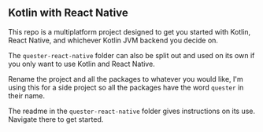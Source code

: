 ## Kotlin with React Native

This repo is a multiplatform project designed to get you started with Kotlin, React Native, and whichever Kotlin JVM backend you decide on.

The `quester-react-native` folder can also be split out and used on its own if you only want to use Kotlin and React Native.

Rename the project and all the packages to whatever you would like, I'm using this for a side project so all the packages have the word `quester` in their name.

The readme in the `quester-react-native` folder gives instructions on its use. Navigate there to get started.